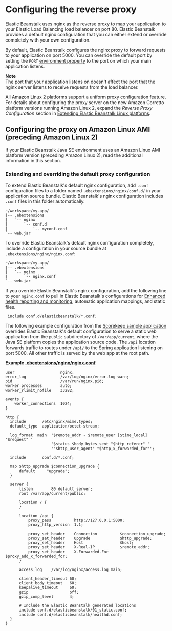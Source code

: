 # Configuring the reverse proxy<a name="java-se-nginx"></a>

Elastic Beanstalk uses nginx as the reverse proxy to map your application to your Elastic Load Balancing load balancer on port 80\. Elastic Beanstalk provides a default nginx configuration that you can either extend or override completely with your own configuration\.

By default, Elastic Beanstalk configures the nginx proxy to forward requests to your application on port 5000\. You can override the default port by setting the `PORT` [environment property](java-se-platform.md#java-se-options) to the port on which your main application listens\.

**Note**  
The port that your application listens on doesn't affect the port that the nginx server listens to receive requests from the load balancer\.

All Amazon Linux 2 platforms support a uniform proxy configuration feature\. For details about configuring the proxy server on the new Amazon Corretto platform versions running Amazon Linux 2, expand the *Reverse Proxy Configuration* section in [Extending Elastic Beanstalk Linux platforms](platforms-linux-extend.md)\.

## Configuring the proxy on Amazon Linux AMI \(preceding Amazon Linux 2\)<a name="java-se-nginx.alami"></a>

If your Elastic Beanstalk Java SE environment uses an Amazon Linux AMI platform version \(preceding Amazon Linux 2\), read the additional information in this section\.

### Extending and overriding the default proxy configuration<a name="java-se-nginx.alami.extending"></a>

To extend Elastic Beanstalk's default nginx configuration, add `.conf` configuration files to a folder named `.ebextensions/nginx/conf.d/` in your application source bundle\. Elastic Beanstalk's nginx configuration includes `.conf` files in this folder automatically\.

```
~/workspace/my-app/
|-- .ebextensions
|   `-- nginx
|       `-- conf.d
|           `-- myconf.conf
`-- web.jar
```

To override Elastic Beanstalk's default nginx configuration completely, include a configuration in your source bundle at `.ebextensions/nginx/nginx.conf`:

```
~/workspace/my-app/
|-- .ebextensions
|   `-- nginx
|       `-- nginx.conf
`-- web.jar
```

If you override Elastic Beanstalk's nginx configuration, add the following line to your `nginx.conf` to pull in Elastic Beanstalk's configurations for [Enhanced health reporting and monitoring](health-enhanced.md), automatic application mappings, and static files\.

```
 include conf.d/elasticbeanstalk/*.conf;
```

The following example configuration from the [Scorekeep sample application](https://github.com/aws-samples/eb-java-scorekeep/) overrides Elastic Beanstalk's default configuration to serve a static web application from the `public` subdirectory of `/var/app/current`, where the Java SE platform copies the application source code\. The `/api` location forwards traffic to routes under `/api/` to the Spring application listening on port 5000\. All other traffic is served by the web app at the root path\.

**Example [\.ebextensions/nginx/nginx\.conf](https://github.com/aws-samples/eb-java-scorekeep/blob/master/.ebextensions/nginx/nginx.conf)**  

```
user                    nginx;
error_log               /var/log/nginx/error.log warn;
pid                     /var/run/nginx.pid;
worker_processes        auto;
worker_rlimit_nofile    33282;

events {
    worker_connections  1024;
}

http {
  include       /etc/nginx/mime.types;
  default_type  application/octet-stream;

  log_format  main  '$remote_addr - $remote_user [$time_local] "$request" '
                    '$status $body_bytes_sent "$http_referer" '
                    '"$http_user_agent" "$http_x_forwarded_for"';

  include       conf.d/*.conf;

  map $http_upgrade $connection_upgrade {
      default     "upgrade";
  }

  server {
      listen        80 default_server;
      root /var/app/current/public;

      location / {
      }

      location /api {
          proxy_pass          http://127.0.0.1:5000;
          proxy_http_version  1.1;

          proxy_set_header    Connection          $connection_upgrade;
          proxy_set_header    Upgrade             $http_upgrade;
          proxy_set_header    Host                $host;
          proxy_set_header    X-Real-IP           $remote_addr;
          proxy_set_header    X-Forwarded-For     $proxy_add_x_forwarded_for;
      }

      access_log    /var/log/nginx/access.log main;

      client_header_timeout 60;
      client_body_timeout   60;
      keepalive_timeout     60;
      gzip                  off;
      gzip_comp_level       4;

      # Include the Elastic Beanstalk generated locations
      include conf.d/elasticbeanstalk/01_static.conf;
      include conf.d/elasticbeanstalk/healthd.conf;
  }
}
```